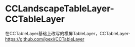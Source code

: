 CCLandscapeTableLayer-CCTableLayer
==================================

在CCTableLayer基础上改写的横屏TableLayer，CCTableLayer-https://github.com/joexi/CCTableLayer
